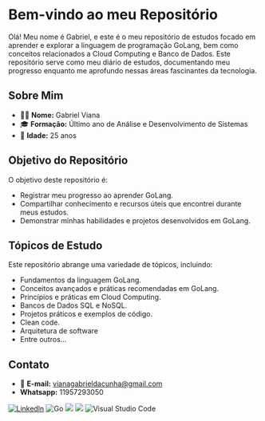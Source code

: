 # Bem-vindo ao meu Repositório 

Olá! Meu nome é Gabriel, e este é o meu repositório de estudos focado em aprender e explorar a linguagem de programação GoLang, bem como conceitos relacionados a Cloud Computing e Banco de Dados. Este repositório serve como meu diário de estudos, documentando meu progresso enquanto me aprofundo nessas áreas fascinantes da tecnologia.

## Sobre Mim

- 👨‍💻 **Nome:** Gabriel Viana
- 🎓 **Formação:** Último ano de Análise e Desenvolvimento de Sistemas
- 📅 **Idade:** 25 anos

## Objetivo do Repositório

O objetivo deste repositório é:

- Registrar meu progresso ao aprender GoLang.
- Compartilhar conhecimento e recursos úteis que encontrei durante meus estudos.
- Demonstrar minhas habilidades e projetos desenvolvidos em GoLang.

## Tópicos de Estudo

Este repositório abrange uma variedade de tópicos, incluindo:

- Fundamentos da linguagem GoLang.
- Conceitos avançados e práticas recomendadas em GoLang.
- Princípios e práticas em Cloud Computing.
- Bancos de Dados SQL e NoSQL.
- Projetos práticos e exemplos de código.
- Clean code.
- Arquitetura de software
- Entre outros...


## Contato

- 📧 **E-mail:** vianagabrieldacunha@gmail.com
- **Whatsapp:** 11957293050

[![Linkedln](https://img.shields.io/badge/LinkedIn-0077B5?style=for-the-badge&logo=linkedin&logoColor=white)](https://www.linkedin.com/in/gabriel-viana-cunha/)
![Go](https://img.shields.io/badge/go-%2300ADD8.svg?style=for-the-badge&logo=go&logoColor=white)
[![](https://img.shields.io/badge/Amazon_AWS-232F3E?style=for-the-badge&logo=amazon-aws&logoColor=white)](#)
[![](https://img.shields.io/badge/Microsoft_Excel-217346?style=for-the-badge&logo=microsoft-excel&logoColor=white)](#)
![Visual Studio Code](https://img.shields.io/badge/Visual%20Studio%20Code-0078d7.svg?style=for-the-badge&logo=visual-studio-code&logoColor=white)


